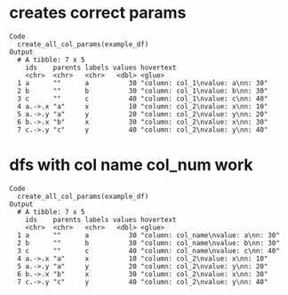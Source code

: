 # creates correct params

    Code
      create_all_col_params(example_df)
    Output
      # A tibble: 7 x 5
        ids    parents labels values hovertext                       
        <chr>  <chr>   <chr>   <dbl> <glue>                          
      1 a      ""      a          30 "column: col_1\nvalue: a\nn: 30"
      2 b      ""      b          30 "column: col_1\nvalue: b\nn: 30"
      3 c      ""      c          40 "column: col_1\nvalue: c\nn: 40"
      4 a.->.x "a"     x          10 "column: col_2\nvalue: x\nn: 10"
      5 a.->.y "a"     y          20 "column: col_2\nvalue: y\nn: 20"
      6 b.->.x "b"     x          30 "column: col_2\nvalue: x\nn: 30"
      7 c.->.y "c"     y          40 "column: col_2\nvalue: y\nn: 40"

# dfs with col name col_num work

    Code
      create_all_col_params(example_df)
    Output
      # A tibble: 7 x 5
        ids    parents labels values hovertext                          
        <chr>  <chr>   <chr>   <dbl> <glue>                             
      1 a      ""      a          30 "column: col_name\nvalue: a\nn: 30"
      2 b      ""      b          30 "column: col_name\nvalue: b\nn: 30"
      3 c      ""      c          40 "column: col_name\nvalue: c\nn: 40"
      4 a.->.x "a"     x          10 "column: col_2\nvalue: x\nn: 10"   
      5 a.->.y "a"     y          20 "column: col_2\nvalue: y\nn: 20"   
      6 b.->.x "b"     x          30 "column: col_2\nvalue: x\nn: 30"   
      7 c.->.y "c"     y          40 "column: col_2\nvalue: y\nn: 40"   

